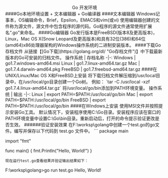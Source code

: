 <center>Go 开发环境</center>
####Go本地环境设置
+ 文本编辑器
+ Go编译器
####文本编辑器
Windows记事本，OS编辑命令，Brief，Epsilon，EMACS和vim(或vi)
使用编辑器创建的文件称为源文件，源文件中包含程序的源代码。Go程序的源文件通常使用扩展名“.go”来命名。
####Go编辑器
Go发行版本是FreeBSD(版本8及更高版本)，Linux，Mac OS X(Snow Leopard及更高版本)和具有32位(386)和64位(amd64)x86处理器架构的Windows操作系统的二进制安装版本。
####下载Go存档文件
从链接【[Go下载](https://golang.org/dl/ "Go存档文件")】中下载最新版本的Go可安装的归档文件。
操作系统    |    存档名称
-|-:
Windows     |   go1.7.windows-amd64.msi
Linux       |   go1.7.linux-amd64.tar.gz
Mac         |   go1.7.4.darwin-amd64.pkg
FreeBSD     |   go1.7.freebsd-amd64.tar.gz
####在UNIX/Linux/Mac OS X和FreeBSD上安装
将下载归档文件解压缩到/usr/local目录中，在/usr/local/go目录创建一个Go树。 例如：
`tar -C /usr/local -xzf go1.7.4.linux-amd64.tar.gz`
将/usr/local/go/bin添加到PATH环境变量。
操作系统    |    输出
-|-:
Linux       |   export PATH=$PATH:/usr/local/go/bin
Mac         |   export PATH=$PATH:/usr/local/go/bin
FreeBSD     |   export PATH=$PATH:/usr/local/go/bin
####在Windows上安装
使用MSI文件并按照提示安装Go工具。 默认情况下，安装程序使用C:\Go目录。安装程序应该在窗口的PATH环境变量中设置C:\Go\bin目录。重新启动后，打开的命令提示验证更改是否生效。
######验证安装效果
在F:\worksp\golang中创建一个test.go的go文件。编写并保存以下代码到 test.go 文件中。
```
package main

import "fmt"

func main() {
   fmt.Println("Hello, World!")
}
```
现在运行test.go查看结果并验证输出结果如下：
```
F:\worksp\golang>go run test.go
Hello, World!
```
